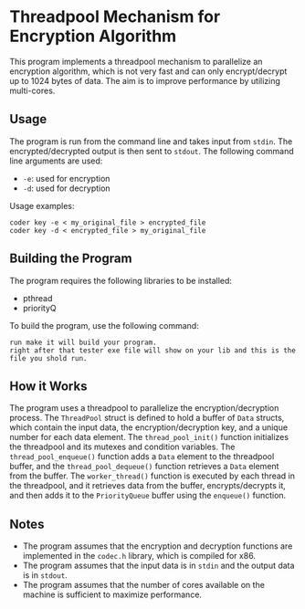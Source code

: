 

# Threadpool Mechanism for Encryption Algorithm

This program implements a threadpool mechanism to parallelize an encryption algorithm, which is not very fast and can only encrypt/decrypt up to 1024 bytes of data. The aim is to improve performance by utilizing multi-cores.

## Usage

The program is run from the command line and takes input from `stdin`. The encrypted/decrypted output is then sent to `stdout`. The following command line arguments are used:

- `-e`: used for encryption
- `-d`: used for decryption

Usage examples:
```
coder key -e < my_original_file > encrypted_file
coder key -d < encrypted_file > my_original_file
```

## Building the Program

The program requires the following libraries to be installed:

- pthread
- priorityQ

To build the program, use the following command:
```
run make it will build your program.
right after that tester exe file will show on your lib and this is the file you shold run.
```

## How it Works

The program uses a threadpool to parallelize the encryption/decryption process. The `ThreadPool` struct is defined to hold a buffer of `Data` structs, which contain the input data, the encryption/decryption key, and a unique number for each data element. The `thread_pool_init()` function initializes the threadpool and its mutexes and condition variables. The `thread_pool_enqueue()` function adds a `Data` element to the threadpool buffer, and the `thread_pool_dequeue()` function retrieves a `Data` element from the buffer. The `worker_thread()` function is executed by each thread in the threadpool, and it retrieves data from the buffer, encrypts/decrypts it, and then adds it to the `PriorityQueue` buffer using the `enqueue()` function.

## Notes

- The program assumes that the encryption and decryption functions are implemented in the `codec.h` library, which is compiled for x86.
- The program assumes that the input data is in `stdin` and the output data is in `stdout`.
- The program assumes that the number of cores available on the machine is sufficient to maximize performance.